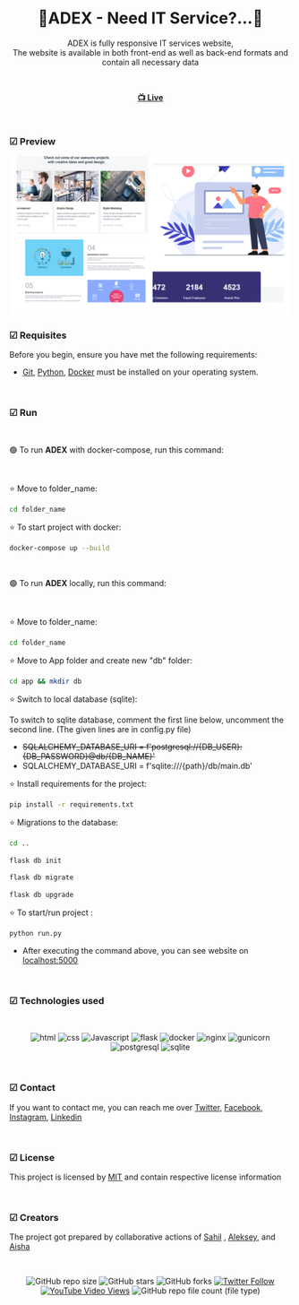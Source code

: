 <div align="center">

  <h1 align="center">💠ADEX - Need IT Service?...💠</h1>

  ADEX is fully responsive IT services website, <br /> The website is available in both front-end as well as back-end formats and contain all necessary data

<br>

  <a href="https://www.behance.net/gallery/183287761/Pettie-Case-Study-Webdesign"><strong> 📺 Live</strong></a> 

</div>

<br />

### ☑ Preview

![pettie](./readme-image/adex_preview.PNG "ADEX")

### ☑ Requisites

Before you begin, ensure you have met the following requirements:

* [Git](https://git-scm.com/downloads "Download Git"), [Python](https://www.python.org/downloads/), [Docker](https://www.docker.com/products/docker-desktop/) must be installed on your operating system.

<br>

### ☑ Run 

<br>

🟢 To run **ADEX** with docker-compose, run this command:

<br>

⭐ Move to folder_name:

```bash
cd folder_name
```
⭐ To start project with docker:

```bash
docker-compose up --build
```

<br>

🟢 To run **ADEX** locally, run this command:

<br>

⭐ Move to folder_name:

```bash
cd folder_name
```

⭐ Move to App folder and create new "db" folder:

```bash
cd app && mkdir db 
```

⭐ Switch to local database (sqlite):

To switch to sqlite database, comment the first line below, uncomment the second line. (The given lines are in config.py file)

* <strike> SQLALCHEMY_DATABASE_URI = f'postgresql://{DB_USER}:{DB_PASSWORD}@db/{DB_NAME}' </strike> 
*  SQLALCHEMY_DATABASE_URI = f'sqlite:///{path}/db/main.db'


⭐ Install requirements for the project:

```bash
pip install -r requirements.txt
```

⭐ Migrations to the database:

```bash
cd ..
```
```bash
flask db init
```
```bash
flask db migrate
```
```bash
flask db upgrade
```


⭐ To start/run project :

```bash
python run.py
```

* After executing the command above, you can see website on [localhost:5000](http://localhost:5000/)

<br>

### ☑ Technologies used

<br>

<div align="center">

![html](https://img.shields.io/badge/html-yellow?logo=html5)
![css](https://img.shields.io/badge/css-blue?logo=css3)
![Javascript](https://img.shields.io/badge/JavaScript-darkgreen?logo=javascript)
![flask](https://img.shields.io/badge/flask-blue?logo=flask)
![docker](https://img.shields.io/badge/docker-yellow?logo=docker)
![nginx](https://img.shields.io/badge/nginx-green?logo=nginx)
![gunicorn](https://img.shields.io/badge/gunicorn-%20pink?logo=gunicorn)
![postgresql](https://img.shields.io/badge/PostgreSQL-yellow?logo=postgresql)
![sqlite](https://img.shields.io/badge/SQLite3-blue?logo=sqlite)

</div>

<br>

### ☑ Contact

If you want to contact me, you can reach me over [Twitter](https://www.twitter.com/sahil_salahli), [Facebook](https://www.facebook.com/S.Salahli), [Instagram](https://instagram.com/salahli.sahil), [Linkedin](https://www.linkedin.com/in/salahlisahil)

<br>

### ☑ License

This project is licensed by [MIT](https://choosealicense.com/licenses/mit/) and contain respective license information


<br>

### ☑ Creators

The project got prepared by collaborative actions of [Sahil](https://github.com/salahlisahil) , [Aleksey](https://github.com/alexop89056), and [Aisha](https://github.com/AysheUlukhan)

<br>

<div align="center">
  
  ![GitHub repo size](https://img.shields.io/github/repo-size/salahlisahil/IT_ADEX)
  ![GitHub stars](https://img.shields.io/github/stars/salahlisahil/IT_ADEX?style=social)
  ![GitHub forks](https://img.shields.io/github/forks/salahlisahil/IT_ADEX?style=social)
[![Twitter Follow](https://img.shields.io/twitter/follow/salahlisahil_?style=social)](https://twitter.com/sahil_salahli)
  [![YouTube Video Views](https://img.shields.io/youtube/views/xwXGdpRuSiQ?style=social)](https://youtube.com)
  ![GitHub repo file count (file type)](https://img.shields.io/github/directory-file-count/salahlisahil/IT_ADEX)

</div>
